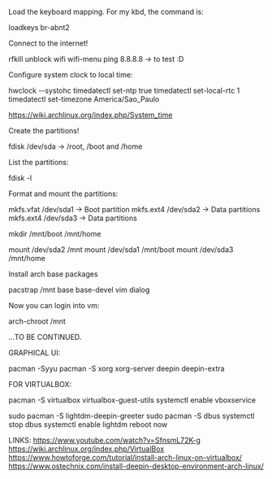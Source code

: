 Load the keyboard mapping. For my kbd, the command is:

  loadkeys br-abnt2

Connect to the internet!

  rfkill unblock wifi
  wifi-menu
  ping 8.8.8.8            -> to test :D

Configure system clock to local time:

  hwclock --systohc
  timedatectl set-ntp true
  timedatectl set-local-rtc 1
  timedatectl set-timezone America/Sao_Paulo
  
https://wiki.archlinux.org/index.php/System_time

Create the partitions!

  fdisk /dev/sda          -> /root, /boot and /home

List the partitions:

  fdisk -l
  
Format and mount the partitions:

  mkfs.vfat /dev/sda1        -> Boot partition
  mkfs.ext4 /dev/sda2        -> Data partitions
  mkfs.ext4 /dev/sda3        -> Data partitions

  mkdir /mnt/boot /mnt/home

  mount /dev/sda2 /mnt
  mount /dev/sda1 /mnt/boot
  mount /dev/sda3 /mnt/home

Install arch base packages

  pacstrap /mnt base base-devel vim dialog
  
Now you can login into vm:
  
  arch-chroot /mnt
  
  
...TO BE CONTINUED.
  

GRAPHICAL UI:

pacman -Syyu
pacman -S xorg xorg-server deepin deepin-extra

FOR VIRTUALBOX:

pacman -S virtualbox virtualbox-guest-utils
systemctl enable vboxservice

sudo pacman -S lightdm-deepin-greeter
sudo pacman -S dbus
systemctl stop dbus
systemctl enable lightdm
reboot now


LINKS: 
https://www.youtube.com/watch?v=SfnsmL72K-g
https://wiki.archlinux.org/index.php/VirtualBox
https://www.howtoforge.com/tutorial/install-arch-linux-on-virtualbox/
https://www.ostechnix.com/install-deepin-desktop-environment-arch-linux/
